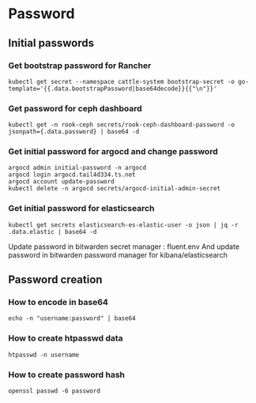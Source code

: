 # Password

## Initial passwords

### Get bootstrap password for Rancher

```
kubectl get secret --namespace cattle-system bootstrap-secret -o go-template='{{.data.bootstrapPassword|base64decode}}{{"\n"}}'
```

### Get password for ceph dashboard

```
kubectl get -n rook-ceph secrets/rook-ceph-dashboard-password -o jsonpath={.data.password} | base64 -d
```

### Get initial password for argocd and change password

```
argocd admin initial-password -n argocd
argocd login argocd.tail4d334.ts.net
argocd account update-password
kubectl delete -n argocd secrets/argocd-initial-admin-secret
```

### Get initial password for elasticsearch

```
kubectl get secrets elasticsearch-es-elastic-user -o json | jq -r .data.elastic | base64 -d
```

Update password in bitwarden secret manager : fluent.env
And update password in bitwarden password manager for kibana/elasticsearch

## Password creation

### How to encode in base64

```
echo -n "username:password" | base64
```

### How to create htpasswd data

```
htpasswd -n username
```

### How to create password hash

```
openssl passwd -6 password
```
